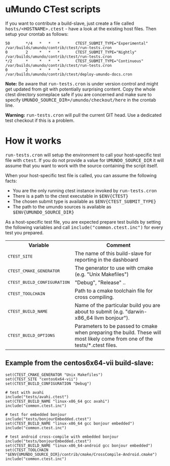 # uMundo CTest scripts

If you want to contribute a build-slave, just create a file called 
<tt>hosts/&lt;HOSTNAME>.ctest</tt> - have a look at the existing host
files. Then setup your crontab as follows:

    50       */4   *   *   *       CTEST_SUBMIT_TYPE="Experimental"	/var/builds/umundo/contrib/ctest/run-tests.cron
    0        2     *   *   *       CTEST_SUBMIT_TYPE="Nightly"      /var/builds/umundo/contrib/ctest/run-tests.cron
    */2      *     *   *   *       CTEST_SUBMIT_TYPE="Continuous"   /var/builds/umundo/contrib/ctest/run-tests.cron
    0        2     *   *   *       /var/builds/umundo/contrib/ctest/deploy-umundo-docs.cron 

<b>Note:</b> Be aware that <tt>run-tests.cron</tt> is under version control and 
might get updated from git with potentially surprising content. Copy the whole 
ctest directory someplace safe if you are concerned and make sure to specify 
<tt>UMUNDO_SOURCE_DIR=/umundo/checkout/here</tt> in the crontab line.

<b>Warning:</b> <tt>run-tests.cron</tt> will pull the current GIT head. Use a 
dedicated test checkout if this is a problem.

# How it works

<tt>run-tests.cron</tt> will setup the environment to call your host-specific
test file with <tt>ctest</tt>. If you do not provide a value for 
<tt>UMUNDO_SOURCE_DIR</tt> it will assume that you want to work with the source 
containing the script itself.

When your host-specific test file is called, you can assume the following facts:

* You are the only running ctest instance invoked by <tt>run-tests.cron</tt>
* There is a path to the ctest executable in <tt>$ENV{CTEST}</tt>
* The chosen submit type is available as <tt>$ENV{CTEST_SUBMIT_TYPE}</tt>
* The path to the umundo sources is available as <tt>$ENV{UMUNDO_SOURCE_DIR}</tt>

As a host-specific test file, you are expected prepare test builds by setting 
the following variables and call <tt>include("common.ctest.inc")</tt> for every 
test you prepared.

<table>
	<tr><th>Variable</th><th>Comment</th></tr>
	<tr>
		<td><tt>CTEST_SITE</tt></td>
		<td>The name of this build-slave for reporting in the dashboard</td>
	</tr>
	<tr>
		<td><tt>CTEST_CMAKE_GENERATOR</tt></td>
		<td>The generator to use with cmake (e.g. "Unix Makefiles")</td>
	</tr>
	<tr>
		<td><tt>CTEST_BUILD_CONFIGURATION</tt></td>
		<td>"Debug", "Release" ..</td>
	</tr>
	<tr>
		<td><tt>CTEST_TOOLCHAIN</tt></td>
		<td>Path to a cmake toolchain file for cross compiling.</td>
	</tr>
	<tr>
		<td><tt>CTEST_BUILD_NAME</tt></td>
		<td>Name of the particular build you are about to submit (e.g. "darwin-x86_64 llvm bonjour").</td>
	</tr>
	<tr>
		<td><tt>CTEST_BUILD_OPTIONS</tt></td>
		<td>Parameters to be passed to cmake when preparing the build. These will 
			most likely come from one of the tests/*.ctest files.</td>
	</tr>
</table>

## Example from the centos6x64-vii build-slave:

    set(CTEST_CMAKE_GENERATOR "Unix Makefiles")
    set(CTEST_SITE "centos6x64-vii")
    set(CTEST_BUILD_CONFIGURATION "Debug")

    # test with avahi
    include("tests/avahi.ctest")
    set(CTEST_BUILD_NAME "linux-x86_64 gcc avahi")
    include("common.ctest.inc")

    # test for embedded bonjour
    include("tests/bonjourEmbedded.ctest")
    set(CTEST_BUILD_NAME "linux-x86_64 gcc bonjour embedded")
    include("common.ctest.inc")

    # test android cross-compile with embedded bonjour
    include("tests/bonjourEmbedded.ctest")
    set(CTEST_BUILD_NAME "linux-x86_64-android gcc bonjour embedded")
    set(CTEST_TOOLCHAIN "$ENV{UMUNDO_SOURCE_DIR}/contrib/cmake/CrossCompile-Android.cmake")
    include("common.ctest.inc")


